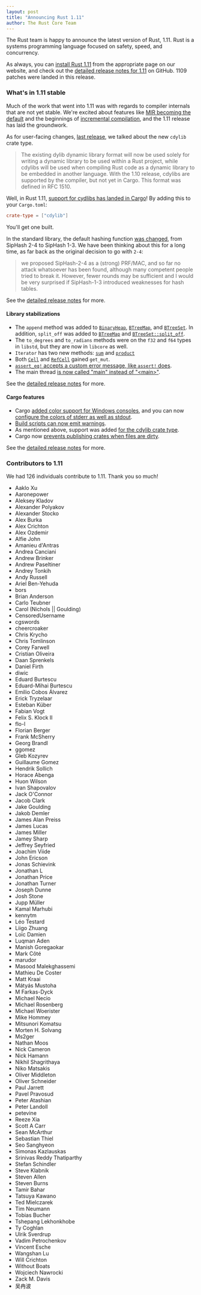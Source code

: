 ```yaml
---
layout: post
title: "Announcing Rust 1.11"
author: The Rust Core Team
---
```


The Rust team is happy to announce the latest version of Rust, 1.11. Rust is a
systems programming language focused on safety, speed, and concurrency.

As always, you can [install Rust 1.11][install] from the appropriate page on our
website, and check out the [detailed release notes for 1.11][notes] on GitHub.
1109 patches were landed in this release.

[install]: https://www.rust-lang.org/install.html
[notes]: https://github.com/rust-lang/rust/blob/master/RELEASES.md#version-1110-2016-08-18

### What's in 1.11 stable

Much of the work that went into 1.11 was with regards to compiler internals
that are not yet stable. We're excited about features like [MIR becoming the
default] and the beginnings of [incremental compilation], and the 1.11 release
has laid the groundwork.

[MIR becoming the default]: https://github.com/rust-lang/rust/pull/34096
[incremental compilation]: https://github.com/rust-lang/rust/pull/34956

As for user-facing changes, [last release], we talked about the new `cdylib`
crate type.

> The existing dylib dynamic library format will now be used solely for writing
> a dynamic library to be used within a Rust project, while cdylibs will be
> used when compiling Rust code as a dynamic library to be embedded in another
> language. With the 1.10 release, cdylibs are supported by the compiler, but
> not yet in Cargo. This format was defined in RFC 1510.

[Last release]: https://blog.rust-lang.org/2016/07/07/Rust-1.10.html

Well, in Rust 1.11, [support for cydlibs has landed in
Cargo](https://github.com/rust-lang/cargo/pull/2741)! By adding this to your
`Cargo.toml`:

```toml
crate-type = ["cdylib"]
```

You'll get one built.

In the standard library, the default hashing function [was
changed](https://github.com/rust-lang/rust/pull/33940), from SipHash 2-4
to SipHash 1-3. We have been thinking about this for a long time, as far
back as the original decision to go with `2-4`:

> we proposed SipHash-2-4 as a (strong) PRF/MAC, and so far no attack
> whatsoever has been found, although many competent people tried to break it.
> However, fewer rounds may be sufficient and I would be very surprised if
> SipHash-1-3 introduced weaknesses for hash tables.

See the [detailed release notes][notes] for more.

#### Library stabilizations

* The `append` method was added to
[`BinaryHeap`](https://doc.rust-lang.org/std/collections/binary_heap/struct.BinaryHeap.html#method.append),
[`BTreeMap`](https://doc.rust-lang.org/std/collections/btree_map/struct.BTreeMap.html#method.append),
and
[`BTreeSet`](https://doc.rust-lang.org/std/collections/btree_set/struct.BTreeSet.html#method.append).
In addition, `split_off` was added to [`BTreeMap`](https://doc.rust-lang.org/std/collections/btree_map/struct.BTreeMap.html#method.split_off) and [`BTreeSet::split_off`](https://doc.rust-lang.org/std/collections/btree_set/struct.BTreeSet.html#method.split_off).
* The `to_degrees` and `to_radians` methods were on the `f32` and `f64`
types in `libstd`, but they are now in `libcore` as well.
* `Iterator` has two new methods:
[`sum`](https://doc.rust-lang.org/std/iter/trait.Iterator.html#method.sum) and
[`product`](https://doc.rust-lang.org/std/iter/trait.Iterator.html#method.sum)
* Both [`Cell`](https://doc.rust-lang.org/std/cell/struct.Cell.html#method.get_mut) and [`RefCell`](https://doc.rust-lang.org/std/cell/struct.RefCell.html#method.get_mut) gained `get_mut`.
* [`assert_eq!` accepts a custom error message, like `assert!` does](https://github.com/rust-lang/rust/pull/33976).
* The main thread [is now called "main" instead of "&lt;main&gt;"](https://github.com/rust-lang/rust/pull/33803).

See the [detailed release notes][notes] for more.

#### Cargo features

* Cargo [added color support for Windows
consoles](https://github.com/rust-lang/cargo/pull/2804), and you can now
[configure the colors of stderr as well as
stdout](https://github.com/rust-lang/cargo/pull/2739).
* [Build scripts can now emit warnings](https://github.com/rust-lang/cargo/pull/2630).
* As mentioned above, support was added [for the cdylib crate type](https://github.com/rust-lang/cargo/pull/2741).
* Cargo now [prevents publishing crates when files are dirty](https://github.com/rust-lang/cargo/pull/2781).

See the [detailed release notes][notes] for more.

### Contributors to 1.11

We had 126 individuals contribute to 1.11. Thank you so much!

* Aaklo Xu
* Aaronepower
* Aleksey Kladov
* Alexander Polyakov
* Alexander Stocko
* Alex Burka
* Alex Crichton
* Alex Ozdemir
* Alfie John
* Amanieu d'Antras
* Andrea Canciani
* Andrew Brinker
* Andrew Paseltiner
* Andrey Tonkih
* Andy Russell
* Ariel Ben-Yehuda
* bors
* Brian Anderson
* Carlo Teubner
* Carol (Nichols &#124;&#124; Goulding)
* CensoredUsername
* cgswords
* cheercroaker
* Chris Krycho
* Chris Tomlinson
* Corey Farwell
* Cristian Oliveira
* Daan Sprenkels
* Daniel Firth
* diwic
* Eduard Burtescu
* Eduard-Mihai Burtescu
* Emilio Cobos Álvarez
* Erick Tryzelaar
* Esteban Küber
* Fabian Vogt
* Felix S. Klock II
* flo-l
* Florian Berger
* Frank McSherry
* Georg Brandl
* ggomez
* Gleb Kozyrev
* Guillaume Gomez
* Hendrik Sollich
* Horace Abenga
* Huon Wilson
* Ivan Shapovalov
* Jack O'Connor
* Jacob Clark
* Jake Goulding
* Jakob Demler
* James Alan Preiss
* James Lucas
* James Miller
* Jamey Sharp
* Jeffrey Seyfried
* Joachim Viide
* John Ericson
* Jonas Schievink
* Jonathan L
* Jonathan Price
* Jonathan Turner
* Joseph Dunne
* Josh Stone
* Jupp Müller
* Kamal Marhubi
* kennytm
* Léo Testard
* Liigo Zhuang
* Loïc Damien
* Luqman Aden
* Manish Goregaokar
* Mark Côté
* marudor
* Masood Malekghassemi
* Mathieu De Coster
* Matt Kraai
* Mátyás Mustoha
* M Farkas-Dyck
* Michael Necio
* Michael Rosenberg
* Michael Woerister
* Mike Hommey
* Mitsunori Komatsu
* Morten H. Solvang
* Ms2ger
* Nathan Moos
* Nick Cameron
* Nick Hamann
* Nikhil Shagrithaya
* Niko Matsakis
* Oliver Middleton
* Oliver Schneider
* Paul Jarrett
* Pavel Pravosud
* Peter Atashian
* Peter Landoll
* petevine
* Reeze Xia
* Scott A Carr
* Sean McArthur
* Sebastian Thiel
* Seo Sanghyeon
* Simonas Kazlauskas
* Srinivas Reddy Thatiparthy
* Stefan Schindler
* Steve Klabnik
* Steven Allen
* Steven Burns
* Tamir Bahar
* Tatsuya Kawano
* Ted Mielczarek
* Tim Neumann
* Tobias Bucher
* Tshepang Lekhonkhobe
* Ty Coghlan
* Ulrik Sverdrup
* Vadim Petrochenkov
* Vincent Esche
* Wangshan Lu
* Will Crichton
* Without Boats
* Wojciech Nawrocki
* Zack M. Davis
* 吴冉波
